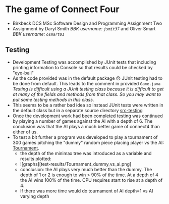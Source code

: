 # The game of Connect Four
* Birkbeck DCS MSc Software Design and Programming Assignment Two
* Assignment by  Daryl Smith *BBK username: `jsmit37`* and Oliver Smart  *BBK username: `osmart01`*


## Testing
* Development Testing was accomplished by JUnit tests that including printing information to Console 
so that results could be checked by "eye-ball"
* As the code provided was in the default package :disappointed: JUnit testing had to be done from default. This leads to the comment
in provided `Game.java`  *Testing is difficult using a JUnit testing class because it is difficult to get at many of the fields and methods from that class. So you may want to put some testing methods in this class.*
* This seems to be a rather bad idea so instead JUnit tests were written in the default class but in a separate source directory
[src-testing](src-testing)
* Once the development work had been completed testing was continued by playing a number of games against the AI with a depth of 6. The conclusion was that the AI plays a much better game of connect4 than either of us.
* To test a bit further a program was developed to play a tournament of 300 games pitching the "dummy" random piece placing player vs the AI: [Tournament](src-testing/Tournament.java).
  * the depth of the minimax tree was introduced as a variable and results plotted:
  * ![graphs][test-results/Tournament_dummy_vs_ai.png]
  * conclusion: the AI plays very much better than the dummy. The depth of 1 or 2 is enough to win > 90% of the time. At a depth of 4
    the AI wins 100% of the time. CPU requires start to rise at a depth of 4.
  * If there was more time would do tournament of AI depth=1 vs AI varying depth


        

